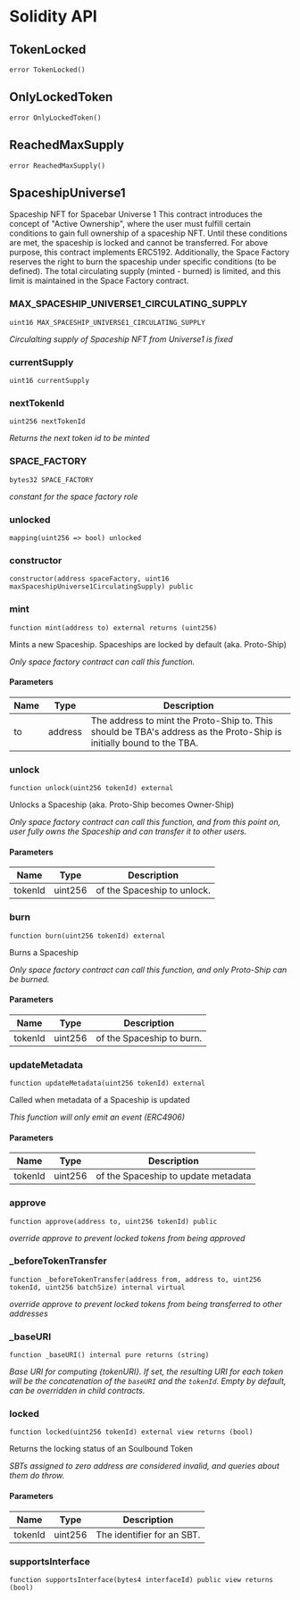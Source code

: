 # Solidity API

## TokenLocked

```solidity
error TokenLocked()
```

## OnlyLockedToken

```solidity
error OnlyLockedToken()
```

## ReachedMaxSupply

```solidity
error ReachedMaxSupply()
```

## SpaceshipUniverse1

Spaceship NFT for Spacebar Universe 1
This contract introduces the concept of "Active Ownership", where the user must fulfill
certain conditions to gain full ownership of a spaceship NFT.
Until these conditions are met, the spaceship is locked and cannot be transferred.
For above purpose, this contract implements ERC5192.
Additionally, the Space Factory reserves the right to burn the spaceship under specific conditions (to be defined).
The total circulating supply (minted - burned) is limited, and this limit is maintained in the Space Factory contract.

### MAX_SPACESHIP_UNIVERSE1_CIRCULATING_SUPPLY

```solidity
uint16 MAX_SPACESHIP_UNIVERSE1_CIRCULATING_SUPPLY
```

_Circulalting supply of Spaceship NFT from Universe1 is fixed_

### currentSupply

```solidity
uint16 currentSupply
```

### nextTokenId

```solidity
uint256 nextTokenId
```

_Returns the next token id to be minted_

### SPACE_FACTORY

```solidity
bytes32 SPACE_FACTORY
```

_constant for the space factory role_

### unlocked

```solidity
mapping(uint256 => bool) unlocked
```

### constructor

```solidity
constructor(address spaceFactory, uint16 maxSpaceshipUniverse1CirculatingSupply) public
```

### mint

```solidity
function mint(address to) external returns (uint256)
```

Mints a new Spaceship. Spaceships are locked by default (aka. Proto-Ship)

_Only space factory contract can call this function._

#### Parameters

| Name | Type | Description |
| ---- | ---- | ----------- |
| to | address | The address to mint the Proto-Ship to. This should be TBA's address as the Proto-Ship is initially bound to the TBA. |

### unlock

```solidity
function unlock(uint256 tokenId) external
```

Unlocks a Spaceship (aka. Proto-Ship becomes Owner-Ship)

_Only space factory contract can call this function, and from this point on,
user fully owns the Spaceship and can transfer it to other users._

#### Parameters

| Name | Type | Description |
| ---- | ---- | ----------- |
| tokenId | uint256 | of the Spaceship to unlock. |

### burn

```solidity
function burn(uint256 tokenId) external
```

Burns a Spaceship

_Only space factory contract can call this function, and only Proto-Ship can be burned._

#### Parameters

| Name | Type | Description |
| ---- | ---- | ----------- |
| tokenId | uint256 | of the Spaceship to burn. |

### updateMetadata

```solidity
function updateMetadata(uint256 tokenId) external
```

Called when metadata of a Spaceship is updated

_This function will only emit an event (ERC4906)_

#### Parameters

| Name | Type | Description |
| ---- | ---- | ----------- |
| tokenId | uint256 | of the Spaceship to update metadata |

### approve

```solidity
function approve(address to, uint256 tokenId) public
```

_override approve to prevent locked tokens from being approved_

### _beforeTokenTransfer

```solidity
function _beforeTokenTransfer(address from, address to, uint256 tokenId, uint256 batchSize) internal virtual
```

_override approve to prevent locked tokens from being transferred to other addresses_

### _baseURI

```solidity
function _baseURI() internal pure returns (string)
```

_Base URI for computing {tokenURI}. If set, the resulting URI for each
token will be the concatenation of the `baseURI` and the `tokenId`. Empty
by default, can be overridden in child contracts._

### locked

```solidity
function locked(uint256 tokenId) external view returns (bool)
```

Returns the locking status of an Soulbound Token

_SBTs assigned to zero address are considered invalid, and queries
about them do throw._

#### Parameters

| Name | Type | Description |
| ---- | ---- | ----------- |
| tokenId | uint256 | The identifier for an SBT. |

### supportsInterface

```solidity
function supportsInterface(bytes4 interfaceId) public view returns (bool)
```

